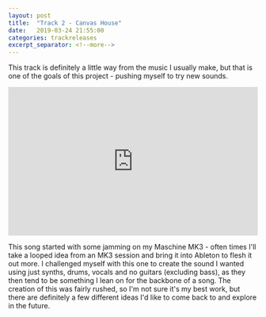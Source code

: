 ```yaml
---
layout: post
title:  "Track 2 - Canvas House"
date:   2019-03-24 21:55:00
categories: trackreleases
excerpt_separator: <!--more-->
---
```


This track is definitely a little way from the music I usually make, but that is one of the goals of this project - pushing myself to try new sounds. 

<iframe width="100%" height="300" scrolling="no" frameborder="no" allow="autoplay" src="https://w.soundcloud.com/player/?url=https%3A//api.soundcloud.com/tracks/595254039&color=%23787272&auto_play=false&hide_related=false&show_comments=true&show_user=true&show_reposts=false&show_teaser=true&visual=true"></iframe>

<!--more-->

This song started with some jamming on my Maschine MK3 - often times I'll take a looped idea from an MK3 session and bring it into Ableton to flesh it out more. I challenged myself with this one to create the sound I wanted using just synths, drums, vocals and no guitars (excluding bass), as they then tend to be something I lean on for the backbone of a song. The creation of this was fairly rushed, so I'm not sure it's my best work, but there are definitely a few different ideas I'd like to come back to and explore in the future.